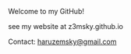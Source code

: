 <!---
hzemsky/hzemsky is a ✨ special ✨ repository because its `README.md` (this file) appears on your GitHub profile.
You can click the Preview link to take a look at your changes.
--->

Welcome to my GitHub!

see my website at z3msky.github.io

Contact: <haruzemsky@gmail.com>
